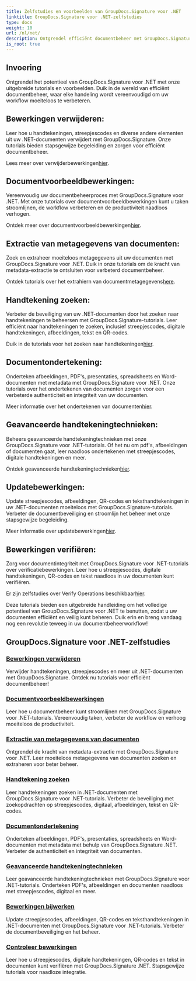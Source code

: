 ```yaml
---
title: Zelfstudies en voorbeelden van GroupDocs.Signature voor .NET
linktitle: GroupDocs.Signature voor .NET-zelfstudies
type: docs
weight: 10
url: /nl/net/
description: Ontgrendel efficiënt documentbeheer met GroupDocs.Signature voor .NET-tutorials. Metagegevens verwijderen, bekijken, extraheren, documenten naadloos ondertekenen, bijwerken en verifiëren.
is_root: true
---
```

## Invoering

Ontgrendel het potentieel van GroupDocs.Signature voor .NET met onze uitgebreide tutorials en voorbeelden. Duik in de wereld van efficiënt documentbeheer, waar elke handeling wordt vereenvoudigd om uw workflow moeiteloos te verbeteren.

## Bewerkingen verwijderen:
Leer hoe u handtekeningen, streepjescodes en diverse andere elementen uit uw .NET-documenten verwijdert met GroupDocs.Signature. Onze tutorials bieden stapsgewijze begeleiding en zorgen voor efficiënt documentbeheer.

 Lees meer over verwijderbewerkingen[hier](./delete-operations/).

## Documentvoorbeeldbewerkingen:
Vereenvoudig uw documentbeheerproces met GroupDocs.Signature voor .NET. Met onze tutorials over documentvoorbeeldbewerkingen kunt u taken stroomlijnen, de workflow verbeteren en de productiviteit naadloos verhogen.

 Ontdek meer over documentvoorbeeldbewerkingen[hier](./document-preview-operations/).

## Extractie van metagegevens van documenten:
Zoek en extraheer moeiteloos metagegevens uit uw documenten met GroupDocs.Signature voor .NET. Duik in onze tutorials om de kracht van metadata-extractie te ontsluiten voor verbeterd documentbeheer.

 Ontdek tutorials over het extrahiern van documentmetagegevens[here](./document-metadata-extraction/).

## Handtekening zoeken:
Verbeter de beveiliging van uw .NET-documenten door het zoeken naar handtekeningen te beheersen met GroupDocs.Signature-tutorials. Leer efficiënt naar handtekeningen te zoeken, inclusief streepjescodes, digitale handtekeningen, afbeeldingen, tekst en QR-codes.

 Duik in de tutorials voor het zoeken naar handtekeningen[hier](./signature-searching/).

## Documentondertekening:
Onderteken afbeeldingen, PDF's, presentaties, spreadsheets en Word-documenten met metadata met GroupDocs.Signature voor .NET. Onze tutorials over het ondertekenen van documenten zorgen voor een verbeterde authenticiteit en integriteit van uw documenten.

 Meer informatie over het ondertekenen van documenten[hier](./document-signing/).

## Geavanceerde handtekeningtechnieken:
Beheers geavanceerde handtekeningtechnieken met onze GroupDocs.Signature voor .NET-tutorials. Of het nu om pdf's, afbeeldingen of documenten gaat, leer naadloos ondertekenen met streepjescodes, digitale handtekeningen en meer.

 Ontdek geavanceerde handtekeningtechnieken[hier](./advanced-signature-techniques/).

## Updatebewerkingen:
Update streepjescodes, afbeeldingen, QR-codes en teksthandtekeningen in uw .NET-documenten moeiteloos met GroupDocs.Signature-tutorials. Verbeter de documentbeveiliging en stroomlijn het beheer met onze stapsgewijze begeleiding.

 Meer informatie over updatebewerkingen[hier](./update-operations/).

## Bewerkingen verifiëren:
Zorg voor documentintegriteit met GroupDocs.Signature voor .NET-tutorials over verificatiebewerkingen. Leer hoe u streepjescodes, digitale handtekeningen, QR-codes en tekst naadloos in uw documenten kunt verifiëren.

 Er zijn zelfstudies over Verify Operations beschikbaar[hier](./verify-operations/). 

Deze tutorials bieden een uitgebreide handleiding om het volledige potentieel van GroupDocs.Signature voor .NET te benutten, zodat u uw documenten efficiënt en veilig kunt beheren. Duik erin en breng vandaag nog een revolutie teweeg in uw documentbeheerworkflow!
## GroupDocs.Signature voor .NET-zelfstudies 
### [Bewerkingen verwijderen](./delete-operations/)
Verwijder handtekeningen, streepjescodes en meer uit .NET-documenten met GroupDocs.Signature. Ontdek nu tutorials voor efficiënt documentbeheer!
### [Documentvoorbeeldbewerkingen](./document-preview-operations/)
Leer hoe u documentbeheer kunt stroomlijnen met GroupDocs.Signature voor .NET-tutorials. Vereenvoudig taken, verbeter de workflow en verhoog moeiteloos de productiviteit.
### [Extractie van metagegevens van documenten](./document-metadata-extraction/)
Ontgrendel de kracht van metadata-extractie met GroupDocs.Signature voor .NET. Leer moeiteloos metagegevens van documenten zoeken en extraheren voor beter beheer.
### [Handtekening zoeken](./signature-searching/)
Leer handtekeningen zoeken in .NET-documenten met GroupDocs.Signature voor .NET-tutorials. Verbeter de beveiliging met zoekopdrachten op streepjescodes, digitaal, afbeeldingen, tekst en QR-codes.
### [Documentondertekening](./document-signing/)
Onderteken afbeeldingen, PDF's, presentaties, spreadsheets en Word-documenten met metadata met behulp van GroupDocs.Signature .NET. Verbeter de authenticiteit en integriteit van documenten.
### [Geavanceerde handtekeningtechnieken](./advanced-signature-techniques/)
Leer geavanceerde handtekeningtechnieken met GroupDocs.Signature voor .NET-tutorials. Onderteken PDF's, afbeeldingen en documenten naadloos met streepjescodes, digitaal en meer.
### [Bewerkingen bijwerken](./update-operations/)
Update streepjescodes, afbeeldingen, QR-codes en teksthandtekeningen in .NET-documenten met GroupDocs.Signature voor .NET-tutorials. Verbeter de documentbeveiliging en het beheer.
### [Controleer bewerkingen](./verify-operations/)
Leer hoe u streepjescodes, digitale handtekeningen, QR-codes en tekst in documenten kunt verifiëren met GroupDocs.Signature .NET. Stapsgewijze tutorials voor naadloze integratie.